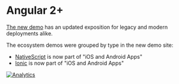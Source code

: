 # Angular 2+

[The new demo](https://docs.sheetjs.com/docs/demos/angular) has an updated
exposition for legacy and modern deployments alike.

The ecosystem demos were grouped by type in the new demo site:

- [NativeScript](https://docs.sheetjs.com/docs/demos/mobile#nativescript) is now part of "iOS and Android Apps"
- [Ionic](https://docs.sheetjs.com/docs/demos/mobile#ionic) is now part of "iOS and Android Apps"

[![Analytics](https://ga-beacon.appspot.com/UA-36810333-1/SheetJS/js-xlsx?pixel)](https://github.com/SheetJS/js-xlsx)

